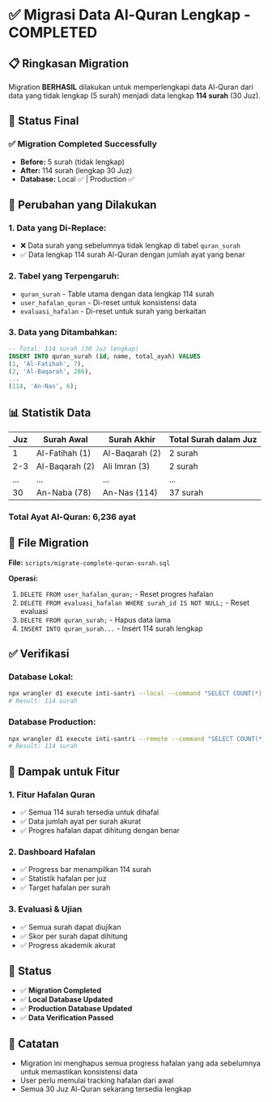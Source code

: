# ✅ Migrasi Data Al-Quran Lengkap - COMPLETED

## 📋 Ringkasan Migration

Migration **BERHASIL** dilakukan untuk memperlengkapi data Al-Quran dari data yang tidak lengkap (5 surah) menjadi data lengkap **114 surah** (30 Juz).

## 🎯 Status Final

### ✅ **Migration Completed Successfully**
- **Before:** 5 surah (tidak lengkap)  
- **After:** 114 surah (lengkap 30 Juz)
- **Database:** Local ✅ | Production ✅

## 🔄 Perubahan yang Dilakukan

### 1. **Data yang Di-Replace:**
- ❌ Data surah yang sebelumnya tidak lengkap di tabel `quran_surah`
- ✅ Data lengkap 114 surah Al-Quran dengan jumlah ayat yang benar

### 2. **Tabel yang Terpengaruh:**
- `quran_surah` - Table utama dengan data lengkap 114 surah
- `user_hafalan_quran` - Di-reset untuk konsistensi data
- `evaluasi_hafalan` - Di-reset untuk surah yang berkaitan

### 3. **Data yang Ditambahkan:**
```sql
-- Total: 114 surah (30 Juz lengkap)
INSERT INTO quran_surah (id, name, total_ayah) VALUES 
(1, 'Al-Fatihah', 7),
(2, 'Al-Baqarah', 286),
...
(114, 'An-Nas', 6);
```

## 📊 Statistik Data

| Juz | Surah Awal | Surah Akhir | Total Surah dalam Juz |
|-----|------------|-------------|----------------------|
| 1   | Al-Fatihah (1) | Al-Baqarah (2) | 2 surah |
| 2-3 | Al-Baqarah (2) | Ali Imran (3) | 2 surah |
| ... | ... | ... | ... |
| 30  | An-Naba (78) | An-Nas (114) | 37 surah |

### Total Ayat Al-Quran: **6,236 ayat**

## 🔧 File Migration

**File:** `scripts/migrate-complete-quran-surah.sql`

**Operasi:**
1. `DELETE FROM user_hafalan_quran;` - Reset progres hafalan
2. `DELETE FROM evaluasi_hafalan WHERE surah_id IS NOT NULL;` - Reset evaluasi
3. `DELETE FROM quran_surah;` - Hapus data lama
4. `INSERT INTO quran_surah...` - Insert 114 surah lengkap

## ✅ Verifikasi

### Database Lokal:
```bash
npx wrangler d1 execute inti-santri --local --command "SELECT COUNT(*) FROM quran_surah;"
# Result: 114 surah
```

### Database Production:
```bash
npx wrangler d1 execute inti-santri --remote --command "SELECT COUNT(*) FROM quran_surah;"
# Result: 114 surah
```

## 🎯 Dampak untuk Fitur

### 1. **Fitur Hafalan Quran**
- ✅ Semua 114 surah tersedia untuk dihafal
- ✅ Data jumlah ayat per surah akurat
- ✅ Progres hafalan dapat dihitung dengan benar

### 2. **Dashboard Hafalan**
- ✅ Progress bar menampilkan 114 surah
- ✅ Statistik hafalan per juz
- ✅ Target hafalan per surah

### 3. **Evaluasi & Ujian**
- ✅ Semua surah dapat diujikan
- ✅ Skor per surah dapat dihitung
- ✅ Progress akademik akurat

## 🚀 Status

- ✅ **Migration Completed**
- ✅ **Local Database Updated** 
- ✅ **Production Database Updated**
- ✅ **Data Verification Passed**

## 📝 Catatan

- Migration ini menghapus semua progress hafalan yang ada sebelumnya untuk memastikan konsistensi data
- User perlu memulai tracking hafalan dari awal
- Semua 30 Juz Al-Quran sekarang tersedia lengkap
